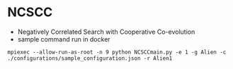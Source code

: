 # NCSCC
- Negatively Correlated Search with Cooperative Co-evolution 
- sample command run in docker
```
mpiexec --allow-run-as-root -n 9 python NCSCCmain.py -e 1 -g Alien -c ./configurations/sample_configuration.json -r Alien1
```
